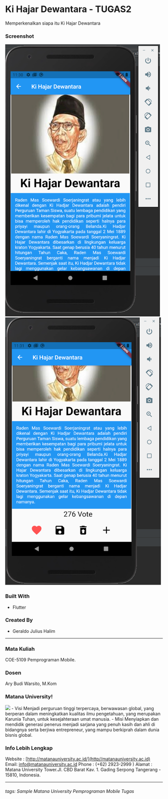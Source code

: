 # Ki Hajar Dewantara - TUGAS2
 Memperkenalkan siapa itu Ki Hajar Dewantara
### Screenshot



<img src="ss111.PNG?raw=true" />



<img src="ss222.PNG?raw=true" />






### Built With
- Flutter

### Created By
- Geraldo Julius Halim
---
### Mata Kuliah 
COE-5109 Pemprograman Mobile. 
### Dosen
Ary Budi Warsito, M.Kom
### Matana University!
<img src="http://matanauniversity.ac.id/website_lama/images/footer/Logo_mu_foot.png" />
- Visi 
Menjadi perguruan tinggi terpercaya, berwawasan global, yang berperan dalam meningkatkan kualitas ilmu pengetahuan, yang merupakan Karunia Tuhan, untuk kesejahteraan umat manusia.
- Misi 
Menyiapkan dan mendidik generasi penerus menjadi sarjana yang penuh kasih dan ahli di bidangnya serta berjiwa entrepreneur, yang mampu berkiprah dalam dunia bisnis global.

### Info Lebih Lengkap
Website : [http://matanauniversity.ac.id/](http//matanauniversity.ac.id)
Email: [info@matanauniversity.ac.id](mailto:info@matanauniversity.ac.id)
Phone : (+62) 2923-2999 )
Alamat : Matana University Tower.Jl. CBD Barat Kav. 1. Gading Serpong Tangerang - 15810, Indonesia.

---

###### tags: Sample Matana University Pemprograman Mobile  Tugas

